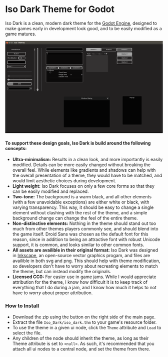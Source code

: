 Iso Dark Theme for Godot
==============

Iso Dark is a clean, modern dark theme for the  [Godot Engine](http://www.godotengine.org), designed to make games early in development look good, and to be easily modified as a game matures.

<img src="https://raw.githubusercontent.com/GalanCM/Iso-Themes/master/Iso_Dark/screenshot.png">

#### To support these design goals, Iso Dark is build around the following concepts:
* **Ultra-minimalism:** Results in a clean look, and more importantly is easily modified. Details can be more easily changed without breaking the overall feel. While elements like gradients and shadows can help with the overall presentation of a theme, they would have to be matched, and would limit aesthetic choices during development.
* **Light weight:** Iso Dark focuses on only a few core forms so that they can be easily modified and replaced.
* **Two-tone:** The background is a warm black, and all other elements (with a few unavoidable exceptions) are either white or black, with varying transparency. This way, it should be easy to change a single element without clashing with the rest of the theme, and a simple background change can change the feel of the entire theme.
* **Non-distinctive elements:** Nothing in the theme should stand out too much from other themes players commonly see, and should blend into the game itself. Droid Sans was chosen as the default font for this reason, since in addition to being an attractive font with robust Unicode support, it is common, and looks similar to other common fonts.
* **All assets are availible in their original format:** Iso Dark was designed in [Inkscape](http://www.inkscape.org), an open-source vector graphics progam, and files are availible in both svg and png. This should help with theme modification, so developers don't have to worry about recreating elements to match the theme, but can instead modify the originals.
* **Licensed CC0:** For easier use in game jams. While I would appreciate attribution for the theme, I know how difficult it is to keep track of everything that I do during a jam, and I know how much it helps to not have to *worry* about proper attribution.

### How to Install
* Download the zip using the button on the right side of the main page.
* Extract the file ```Iso_Dark/iso_dark.thm``` to your game's resource folder.
* To use the theme in a given ui node, click the ```Theme``` attribute and ```Load``` to select the file.
* Any children of the node should inherit the theme, as long as their Theme attribute is set to ```<null>```. As such, it's recommended that you attach all ui nodes to a central node, and set the theme from there.
